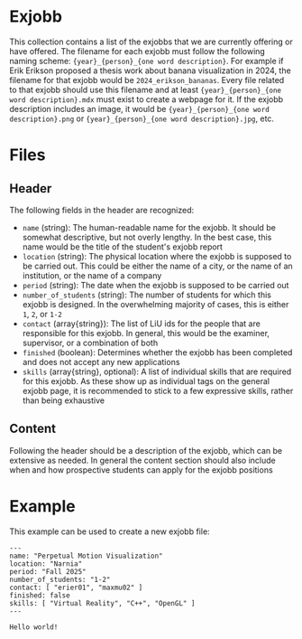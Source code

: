 # Exjobb
This collection contains a list of the exjobbs that we are currently offering or have offered.  The filename for each exjobb must follow the following naming scheme:  `{year}_{person}_{one word description}`.  For example if Erik Erikson proposed a thesis work about banana visualization in 2024, the filename for that exjobb would be `2024_erikson_bananas`.  Every file related to that exjobb should use this filename and at least `{year}_{person}_{one word description}.mdx` must exist to create a webpage for it.  If the exjobb description includes an image, it would be `{year}_{person}_{one word description}.png` or `{year}_{person}_{one word description}.jpg`, etc.


# Files
## Header
The following fields in the header are recognized:
 - `name` (string): The human-readable name for the exjobb.  It should be somewhat descriptive, but not overly lengthy.  In the best case, this name would be the title of the student's exjobb report
 - `location` (string): The physical location where the exjobb is supposed to be carried out.  This could be either the name of a city, or the name of an institution, or the name of a company
 - `period` (string): The date when the exjobb is supposed to be carried out
 - `number_of_students` (string): The number of students for which this exjobb is designed.  In the overwhelming majority of cases, this is either `1`, `2`, or `1-2`
 - `contact` (array{string}): The list of LiU ids for the people that are responsible for this exjobb.  In general, this would be the examiner, supervisor, or a combination of both
 - `finished` (boolean): Determines whether the exjobb has been completed and does not accept any new applications
 - `skills` (array{string}, optional): A list of individual skills that are required for this exjobb.  As these show up as individual tags on the general exjobb page, it is recommended to stick to a few expressive skills, rather than being exhaustive

## Content
Following the header should be a description of the exjobb, which can be extensive as needed.  In general the content section should also include when and how prospective students can apply for the exjobb positions


# Example
This example can be used to create a new exjobb file:

```mdx
---
name: "Perpetual Motion Visualization"
location: "Narnia"
period: "Fall 2025"
number_of_students: "1-2"
contact: [ "erier01", "maxmu02" ]
finished: false
skills: [ "Virtual Reality", "C++", "OpenGL" ]
---

Hello world!
```
